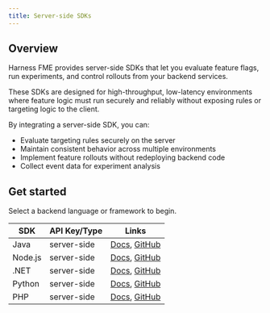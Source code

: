 ```yaml
---
title: Server-side SDKs
---
```


## Overview

Harness FME provides server-side SDKs that let you evaluate feature flags, run experiments, and control rollouts from your backend services.  

These SDKs are designed for high-throughput, low-latency environments where feature logic must run securely and reliably without exposing rules or targeting logic to the client.

By integrating a server-side SDK, you can:

- Evaluate targeting rules securely on the server
- Maintain consistent behavior across multiple environments
- Implement feature rollouts without redeploying backend code
- Collect event data for experiment analysis

## Get started

Select a backend language or framework to begin.

| **SDK** | **API Key/Type** | **Links** |
| --- | --- | --- |
| Java | server-side | [Docs](/docs/feature-management-experimentation/sdks-and-infrastructure/server-side-sdks/java-sdk), [GitHub](https://github.com/splitio/java-client) |
| Node.js | server-side | [Docs](/docs/feature-management-experimentation/sdks-and-infrastructure/server-side-sdks/nodejs-sdk), [GitHub](https://github.com/splitio/javascript-client) |
| .NET | server-side | [Docs](/docs/feature-management-experimentation/sdks-and-infrastructure/server-side-sdks/net-sdk), [GitHub](https://github.com/splitio/dotnet-client) |
| Python | server-side | [Docs](/docs/feature-management-experimentation/sdks-and-infrastructure/server-side-sdks/python-sdk), [GitHub](https://github.com/splitio/python-client) |
| PHP | server-side | [Docs](/docs/feature-management-experimentation/sdks-and-infrastructure/server-side-sdks/php-sdk), [GitHub](https://github.com/splitio/php-client) |
